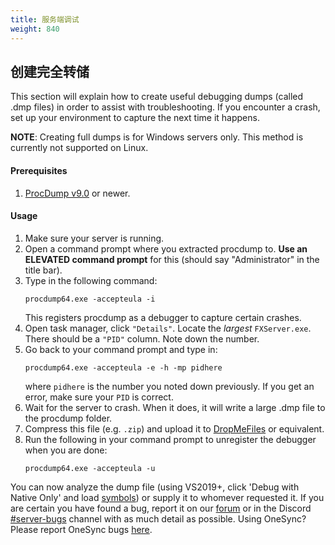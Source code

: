 ```yaml
---
title: 服务端调试
weight: 840
---
```


创建完全转储
-------

This section will explain how to create useful debugging dumps (called .dmp files) in order to assist with troubleshooting. If you encounter a crash, set up your environment to capture the next time it happens.

**NOTE**: Creating full dumps is for Windows servers only. This method is currently not supported on Linux.

#### Prerequisites
1. [ProcDump v9.0][procdump] or newer.

#### Usage
1. Make sure your server is running.
2. Open a command prompt where you extracted procdump to. **Use an ELEVATED command prompt** for this (should say "Administrator" in the title bar).
3. Type in the following command:
    ```dos
    procdump64.exe -accepteula -i
    ```
    This registers procdump as a debugger to capture certain crashes.
4. Open task manager, click `"Details"`. Locate the *largest* `FXServer.exe`. There should be a `"PID"` column. Note down the number.
5. Go back to your command prompt and type in:
    ```dos
    procdump64.exe -accepteula -e -h -mp pidhere
    ```
    where `pidhere` is the number you noted down previously. If you get an error, make sure your `PID` is correct.
6. Wait for the server to crash. When it does, it will write a large .dmp file to the procdump folder.
7. Compress this file (e.g. `.zip`) and upload it to [DropMeFiles][dropmefiles] or equivalent.
8. Run the following in your command prompt to unregister the debugger when you are done:
    ```dos
    procdump64.exe -accepteula -u
    ```

You can now analyze the dump file (using VS2019+, click 'Debug with Native Only' and load [symbols][symbols]) or supply it to whomever requested it. If you are certain you have found a bug, report it on our [forum](https://forum.fivem.net/c/general-discussion/bug-reports) or in the Discord [#server-bugs][discord] channel with as much detail as possible. Using OneSync? Please report OneSync bugs [here](https://forum.fivem.net/c/general-discussion/1s-reports).

[procdump]: https://docs.microsoft.com/en-us/sysinternals/downloads/procdump
[discord]: https://discord.gg/GtvkUsc
[dropmefiles]: https://dropmefiles.com/
[symbols]: https://runtime.fivem.net/client/symbols/